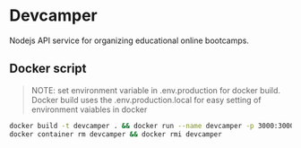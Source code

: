 # Devcamper

Nodejs API service for organizing educational online bootcamps.

## Docker script

> NOTE: set environment variable in .env.production for docker build. Docker build uses the .env.production.local for easy setting of environment vaiables in docker

```bash
docker build -t devcamper . && docker run --name devcamper -p 3000:3000 -d devcamper
docker container rm devcamper && docker rmi devcamper
```
